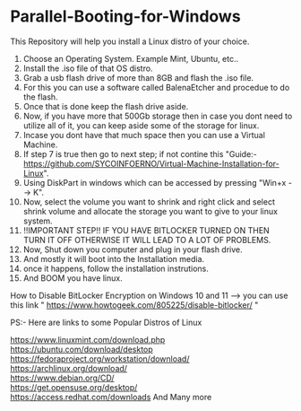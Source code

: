 # Parallel-Booting-for-Windows
This Repository will help you install a Linux distro of your choice.                                                                                                                                                          


1) Choose an Operating System. Example Mint, Ubuntu, etc..                                                                                            
2) Install the .iso file of that OS distro.                                                                           
3) Grab a usb flash drive of more than 8GB and flash the .iso file.                                                                       
4) For this you can use a software called BalenaEtcher and procedue to do the flash.                                                                        
5) Once that is done keep the flash drive aside.                                                                                                
6) Now, if you have more that 500Gb storage then in case you dont need to utilize all of it, you can keep aside some of the storage for linux.                                                      
7) Incase you dont have that much space then you can use a Virtual Machine.                                                                         
8) If step 7 is true then go to next step; if not contine this "Guide:- https://github.com/SYCOINFOERNO/Virtual-Machine-Installation-for-Linux".                                          
9) Using DiskPart in windows which can be accessed by pressing "Win+x --> K".                                                              
10) Now, select the volume you want to shrink and right click and select shrink volume and allocate the storage you want to give to your linux system.
11) !!IMPORTANT STEP!!  IF YOU HAVE BITLOCKER TURNED ON THEN TURN IT OFF OTHERWISE IT WILL LEAD TO A LOT OF PROBLEMS.                                                                                            
12) Now, Shut down you computer and plug in your flash drive.
13) And mostly it will boot into the Installation media.
14) once it happens, follow the installation instrutions.
15) And BOOM you have linux.

How to Disable BitLocker Encryption on Windows 10 and 11
--> you can use this link " https://www.howtogeek.com/805225/disable-bitlocker/ "                                                                        

PS:- Here are links to some Popular Distros of Linux

https://www.linuxmint.com/download.php                                                                       
https://ubuntu.com/download/desktop                                                                       
https://fedoraproject.org/workstation/download/                                                                       
https://archlinux.org/download/                                                                       
https://www.debian.org/CD/                                                                       
https://get.opensuse.org/desktop/                                                                       
https://access.redhat.com/downloads And Many more                                                                       
